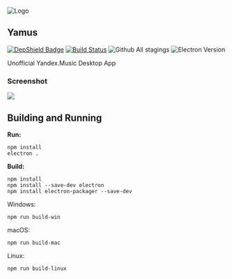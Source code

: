 ![Logo](https://upload.wikimedia.org/wikipedia/commons/2/2c/Yandex_Music_Russian_logo.svg)
## Yamus ##
[![DepShield Badge](https://depshield.sonatype.org/badges/dpteam/Yamus/depshield.svg)](https://depshield.github.io)
[![Build Status](https://github.com/dpteam/Yamus/workflows/Build/badge.svg)](https://github.com/dpteam/Yamus/actions/workflows/main.yml)
![Github All stagings](https://img.shields.io/github/downloads/dpteam/Yamus/total.svg)
![Electron Version](https://img.shields.io/badge/Electron-28.0.0-brightgreen.svg)
 
Unofficial Yandex.Music Desktop App

### Screenshot
![](https://i.imgur.com/k3WV4hR.png)

## Building and Running ##

**Run:** 

```
npm install
electron .
```

**Build:** 

```
npm install
npm install --save-dev electron
npm install electron-packager --save-dev
```

Windows: 

```
npm run build-win
```

macOS: 

```
npm run build-mac
```

Linux: 

```
npm run build-linux
```

